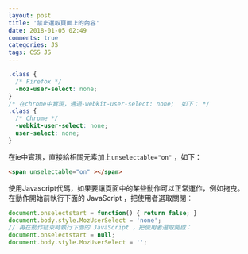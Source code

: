 ```yaml
---
layout: post
title: '禁止選取頁面上的內容'
date: 2018-01-05 02:49
comments: true
categories: JS
tags: CSS JS
---
```


```css
.class {
  /* Firefox */
  -moz-user-select: none;
}
/* 在chrome中實現，通過-webkit-user-select: none;  如下： */
.class {
  /* Chrome */
  -webkit-user-select: none;
  user-select: none;
}
```
在ie中實現，直接給相關元素加上`unselectable="on"` ，如下：
```HTML
<span unselectable="on" ></span>
```
使用Javascript代碼，如果要讓頁面中的某些動作可以正常運作，例如拖曳。<br>
在動作開始前執行下面的 JavaScript ，把使用者選取關閉︰
```js
document.onselectstart = function() { return false; }
document.body.style.MozUserSelect = 'none';
// 再在動作結束時執行下面的 JavaScript ，把使用者選取開啟︰
document.onselectstart = null;
document.body.style.MozUserSelect = '';
```